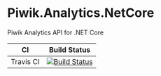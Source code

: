 # Piwik.Analytics.NetCore
Piwik Analytics API for .NET Core

| CI | Build Status |
| ---- | ---- |
| Travis CI | [![Build Status](https://travis-ci.org/simontaite/Piwik.Analytics.NetCore.svg?branch=master)](https://travis-ci.org/simontaite/Piwik.Analytics.NetCore) |
